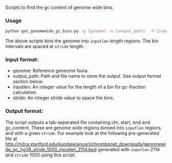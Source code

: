 Scripts to find the gc content of genome wide bins.

### Usage

```bash 
python get_genomewide_gc_bins.py -g [genome] -o [output_path]  -f [inputlen] -s [stride]
```

The above scripts bins the genome into `inputlen` length regions. The bin intervals are spaced at `stride` length.

### Input format:

- genome: Reference geneome fasta.
- output_path: Path and file name to store the output. See output format section below.
- inputlen: An integer value for the length of a bin for gc-fraction calculation.
- stride: An integer stride value to space the bins.

### Output format:

The script outputs a tab-seperated file containing chr, start, end and gc_content. These are genome wide regions binned into `inputlen` regions and with a given `stride`. 
For example look at the following pre-generated file at http://mitra.stanford.edu/kundaje/anusri/chrombpnet_downloads/genomewide_gc_hg38_stride_1000_inputlen_2114.bed generated with `inputlen` 2114 and `stride` 1000 using this script.
